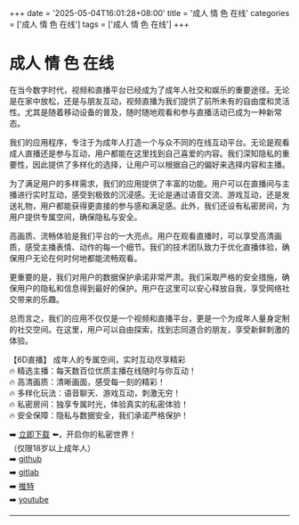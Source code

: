 +++
date = '2025-05-04T16:01:28+08:00'
title = '成人 情 色 在线'
categories = ['成人 情 色 在线']
tags = ['成人 情 色 在线']
+++

# 成人 情 色 在线

在当今数字时代，视频和直播平台已经成为了成年人社交和娱乐的重要途径。无论是在家中放松，还是与朋友互动，视频直播为我们提供了前所未有的自由度和灵活性。尤其是随着移动设备的普及，随时随地观看和参与直播活动已成为一种新常态。

我们的应用程序，专注于为成年人打造一个与众不同的在线互动平台。无论是观看成人直播还是参与互动，用户都能在这里找到自己喜爱的内容。我们深知隐私的重要性，因此提供了多样化的选择，让用户可以根据自己的偏好来选择内容和主播。

为了满足用户的多样需求，我们的应用提供了丰富的功能。用户可以在直播间与主播进行实时互动，感受到极致的沉浸感。无论是通过语音交流、游戏互动，还是发送礼物，用户都能获得更直接的参与感和满足感。此外，我们还设有私密房间，为用户提供专属空间，确保隐私与安全。

高画质、流畅体验是我们平台的一大亮点。用户在观看直播时，可以享受高清画质，感受主播表情、动作的每一个细节。我们的技术团队致力于优化直播体验，确保用户无论在何时何地都能流畅观看。

更重要的是，我们对用户的数据保护承诺非常严肃。我们采取严格的安全措施，确保用户的隐私和信息得到最好的保护。用户在这里可以安心释放自我，享受网络社交带来的乐趣。

总而言之，我们的应用不仅仅是一个视频和直播平台，更是一个为成年人量身定制的社交空间。在这里，用户可以自由探索，找到志同道合的朋友，享受新鲜刺激的体验。

【6D直播】
成年人的专属空间，实时互动尽享精彩  
🔥 精选主播：每天数百位优质主播在线随时与你互动！  
🔥 高清画质：清晰画面，感受每一刻的精彩！  
🔥 多样化玩法：语音聊天、游戏互动，刺激无穷！  
🔥 私密房间：独享专属时光，体验真实的私密体验！  
🔥 安全保障：隐私与数据安全，我们承诺严格保护！  

➡️ [立即下载](https://down123.s3.ap-east-1.amazonaws.com/down/down.html?channelCode=blog) ⬅️，开启你的私密世界！  
（仅限18岁以上成年人）  
➡️ [github](https://aldult-live.github.io/)  
➡️ [gitlab](https://seo-09598d.gitlab.io/)  
➡️ [推特](https://x.com/wegame33)  
➡️ [youtube](https://www.youtube.com/@6Dlive)  

---
